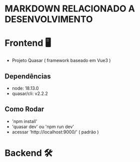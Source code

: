 # MARKDOWN RELACIONADO A DESENVOLVIMENTO

# Frontend 🖥️
- Projeto Quasar ( framework baseado em Vue3 )
## Dependências
- node: 18.13.0
- quasar/cli: v2.2.2
## Como Rodar
- 'npm install'
- 'quasar dev' ou 'npm run dev'
-  acessar 'http://localhost:9000/' ( padrão ) 
# Backend 🛠️
